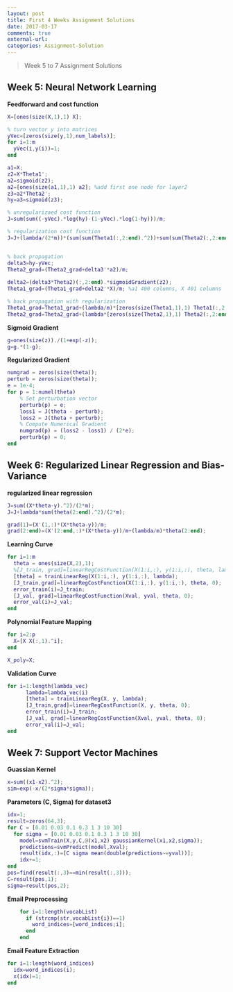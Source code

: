 ```yaml
---
layout: post
title: First 4 Weeks Assignment Solutions
date: 2017-03-17
comments: true
external-url:
categories: Assignment-Solution
---
```


> Week 5 to 7 Assignment Solutions
## Week 5: Neural Network Learning
**Feedforward and cost function**
```matlab
X=[ones(size(X,1),1) X];

% turn vector y into matrices
yVec=[zeros(size(y,1),num_labels)];
for i=1:m
  yVec(i,y(i))=1;
end

a1=X;
z2=X*Theta1';
a2=sigmoid(z2);
a2=[ones(size(a1,1),1) a2]; %add first one node for layer2
z3=a2*Theta2';
hy=a3=sigmoid(z3);

% unregularizaed cost function
J=sum(sum((-yVec).*log(hy)-(1-yVec).*log(1-hy)))/m;

% regularization cost function
J=J+(lambda/(2*m))*(sum(sum(Theta1(:,2:end).^2))+sum(sum(Theta2(:,2:end).^2)));


% back propagation
delta3=hy-yVec;
Theta2_grad=(Theta2_grad+delta3'*a2)/m;
  
delta2=(delta3*Theta2)(:,2:end).*sigmoidGradient(z2);  
Theta1_grad=(Theta1_grad+delta2'*X)/m; %a1 400 columns, X 401 columns

% back propagation with regularization
Theta1_grad=Theta1_grad+(lambda/m)*[zeros(size(Theta1,1),1) Theta1(:,2:end)];
Theta2_grad=Theta2_grad+(lambda*[zeros(size(Theta2,1),1) Theta2(:,2:end)])/m;
```

**Sigmoid Gradient**
```matlab
g=ones(size(z))./(1+exp(-z));
g=g.*(1-g);
```

**Regularized Gradient**
```matlab
numgrad = zeros(size(theta));
perturb = zeros(size(theta));
e = 1e-4;
for p = 1:numel(theta)
    % Set perturbation vector
    perturb(p) = e;
    loss1 = J(theta - perturb);
    loss2 = J(theta + perturb);
    % Compute Numerical Gradient
    numgrad(p) = (loss2 - loss1) / (2*e);
    perturb(p) = 0;
end
```

## Week 6: Regularized Linear Regression and Bias-Variance
**regularized linear regression**
```matlab
J=sum((X*theta-y).^2)/(2*m);
J=J+lambda*sum(theta(2:end).^2)/(2*m);

grad(1)=(X'(1,:)*(X*theta-y))/m;
grad(2:end)=(X'(2:end,:)*(X*theta-y))/m+(lambda/m)*theta(2:end);
```

**Learning Curve**
```matlab
for i=1:m
  theta = ones(size(X,2),1);
  %[J_train, grad]=linearRegCostFunction(X(1:i,:), y(1:i,:), theta, lambda);
  [theta] = trainLinearReg(X(1:i,:), y(1:i,:), lambda);
  [J_train,grad]=linearRegCostFunction(X(1:i,:), y(1:i,:), theta, 0);
  error_train(i)=J_train;
  [J_val, grad]=linearRegCostFunction(Xval, yval, theta, 0);
  error_val(i)=J_val;
end
```

**Polynomial Feature Mapping**
```matlab
for i=2:p
  X=[X X(:,1).^i];
end

X_poly=X;
```

**Validation Curve**
```matlab
for i=1:length(lambda_vec)
      lambda=lambda_vec(i)
      [theta] = trainLinearReg(X, y, lambda);
      [J_train,grad]=linearRegCostFunction(X, y, theta, 0);
      error_train(i)=J_train;
      [J_val, grad]=linearRegCostFunction(Xval, yval, theta, 0);
      error_val(i)=J_val;
end
```

## Week 7: Support Vector Machines
**Guassian Kernel**
```matlab
x=sum((x1-x2).^2);
sim=exp(-x/(2*sigma*sigma));
```

**Parameters (C, Sigma) for dataset3**
```matlab
idx=1;
result=zeros(64,3);
for C = [0.01 0.03 0.1 0.3 1 3 10 30]
  for sigma = [0.01 0.03 0.1 0.3 1 3 10 30]
    model=svmTrain(X,y,C,@(x1,x2) gaussianKernel(x1,x2,sigma));
    predictions=svmPredict(model,Xval);
    result(idx,:)=[C sigma mean(double(predictions~=yval))];
    idx+=1;
end
pos=find(result(:,3)==min(result(:,3)));
C=result(pos,1);
sigma=result(pos,2);
```

**Email Preprocessing**
```matlab
    for i=1:length(vocabList)
      if (strcmp(str,vocabList{i})==1)
        word_indices=[word_indices;i];
      end
    end
```

**Email Feature Extraction**
```matlab
for i=1:length(word_indices)
  idx=word_indices(i);
  x(idx)=1;
end
```
